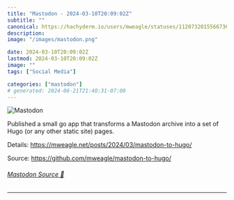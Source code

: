 ```yaml
---
title: "Mastodon - 2024-03-10T20:09:02Z"
subtitle: ""
canonical: https://hachyderm.io/users/mweagle/statuses/112073201556673620
description:
image: "/images/mastodon.png"

date: 2024-03-10T20:09:02Z
lastmod: 2024-03-10T20:09:02Z
image: ""
tags: ["Social Media"]

categories: ["mastodon"]
# generated: 2024-06-21T21:40:31-07:00
---
```

![Mastodon](/images/mastodon.png)

<p>Published a small go app that transforms a Mastodon archive into a set of Hugo (or any other static site) pages. </p><p>Details: <a href="https://mweagle.net/posts/2024/03/mastodon-to-hugo/" target="_blank" rel="nofollow noopener noreferrer" translate="no"><span class="invisible">https://</span><span class="ellipsis">mweagle.net/posts/2024/03/mast</span><span class="invisible">odon-to-hugo/</span></a></p><p>Source: <a href="https://github.com/mweagle/mastodon-to-hugo/" target="_blank" rel="nofollow noopener noreferrer" translate="no"><span class="invisible">https://</span><span class="ellipsis">github.com/mweagle/mastodon-to</span><span class="invisible">-hugo/</span></a></p>


###### [Mastodon Source 🐘](https://hachyderm.io/@mweagle/112073201556673620)

___
